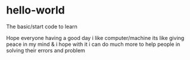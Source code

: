 # hello-world
The basic/start code to learn

Hope everyone having a good day
i like computer/machine its like giving peace in my mind & i hope with it i can do much more to help people in solving their errors and problem
